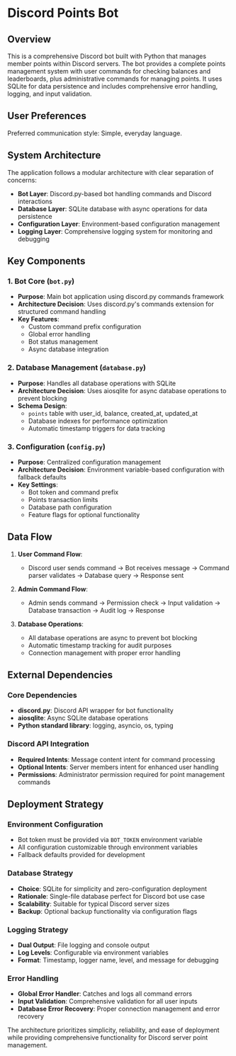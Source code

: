 # Discord Points Bot

## Overview

This is a comprehensive Discord bot built with Python that manages member points within Discord servers. The bot provides a complete points management system with user commands for checking balances and leaderboards, plus administrative commands for managing points. It uses SQLite for data persistence and includes comprehensive error handling, logging, and input validation.

## User Preferences

Preferred communication style: Simple, everyday language.

## System Architecture

The application follows a modular architecture with clear separation of concerns:

- **Bot Layer**: Discord.py-based bot handling commands and Discord interactions
- **Database Layer**: SQLite database with async operations for data persistence
- **Configuration Layer**: Environment-based configuration management
- **Logging Layer**: Comprehensive logging system for monitoring and debugging

## Key Components

### 1. Bot Core (`bot.py`)
- **Purpose**: Main bot application using discord.py commands framework
- **Architecture Decision**: Uses discord.py's commands extension for structured command handling
- **Key Features**:
  - Custom command prefix configuration
  - Global error handling
  - Bot status management
  - Async database integration

### 2. Database Management (`database.py`)
- **Purpose**: Handles all database operations with SQLite
- **Architecture Decision**: Uses aiosqlite for async database operations to prevent blocking
- **Schema Design**:
  - `points` table with user_id, balance, created_at, updated_at
  - Database indexes for performance optimization
  - Automatic timestamp triggers for data tracking

### 3. Configuration (`config.py`)
- **Purpose**: Centralized configuration management
- **Architecture Decision**: Environment variable-based configuration with fallback defaults
- **Key Settings**:
  - Bot token and command prefix
  - Points transaction limits
  - Database path configuration
  - Feature flags for optional functionality

## Data Flow

1. **User Command Flow**:
   - Discord user sends command → Bot receives message → Command parser validates → Database query → Response sent

2. **Admin Command Flow**:
   - Admin sends command → Permission check → Input validation → Database transaction → Audit log → Response

3. **Database Operations**:
   - All database operations are async to prevent bot blocking
   - Automatic timestamp tracking for audit purposes
   - Connection management with proper error handling

## External Dependencies

### Core Dependencies
- **discord.py**: Discord API wrapper for bot functionality
- **aiosqlite**: Async SQLite database operations
- **Python standard library**: logging, asyncio, os, typing

### Discord API Integration
- **Required Intents**: Message content intent for command processing
- **Optional Intents**: Server members intent for enhanced user handling
- **Permissions**: Administrator permission required for point management commands

## Deployment Strategy

### Environment Configuration
- Bot token must be provided via `BOT_TOKEN` environment variable
- All configuration customizable through environment variables
- Fallback defaults provided for development

### Database Strategy
- **Choice**: SQLite for simplicity and zero-configuration deployment
- **Rationale**: Single-file database perfect for Discord bot use case
- **Scalability**: Suitable for typical Discord server sizes
- **Backup**: Optional backup functionality via configuration flags

### Logging Strategy
- **Dual Output**: File logging and console output
- **Log Levels**: Configurable via environment variables
- **Format**: Timestamp, logger name, level, and message for debugging

### Error Handling
- **Global Error Handler**: Catches and logs all command errors
- **Input Validation**: Comprehensive validation for all user inputs
- **Database Error Recovery**: Proper connection management and error recovery

The architecture prioritizes simplicity, reliability, and ease of deployment while providing comprehensive functionality for Discord server point management.